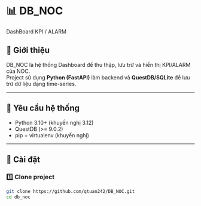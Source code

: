 # 📊 DB_NOC  
DashBoard KPI / ALARM  

## 🔹 Giới thiệu
DB_NOC là hệ thống Dashboard để thu thập, lưu trữ và hiển thị KPI/ALARM của NOC.  
Project sử dụng **Python (FastAPI)** làm backend và **QuestDB/SQLite** để lưu trữ dữ liệu dạng time-series.  

---

## 🔹 Yêu cầu hệ thống
- Python 3.10+ (khuyến nghị 3.12)  
- QuestDB (>= 9.0.2)  
- pip + virtualenv (khuyến nghị)  

---

## 🔹 Cài đặt

### 1️⃣ Clone project
```bash
git clone https://github.com/qtuan242/DB_NOC.git
cd db_noc
